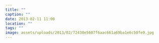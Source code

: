 ```yaml
---
title: ""
caption: ""
date: 2013-02-11 11:00
location: ""
tags: ""
image: assets/uploads/2013/02/72438e5607f6aac661a69ba1e6c50fe9.jpg
---
```

